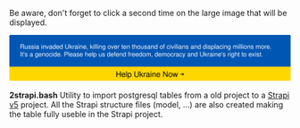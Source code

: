 
Be aware, don't forget to click a second time on the large image that will be displayed.

![SWUbanner](https://raw.githubusercontent.com/vshymanskyy/StandWithUkraine/main/banner2.svg)

<!---
Dri372/Dri372 is a ✨ special ✨ repository because its `README.md` (this file) appears on your GitHub profile.
You can click the Preview link to take a look at your changes.
--->

**2strapi.bash** Utility to import postgresql tables from a old project to a [Strapi v5](https://github.com/strapi/strapi) project.
              All the Strapi structure files (model, ...) are also created making the table fully useble in the Strapi project.
